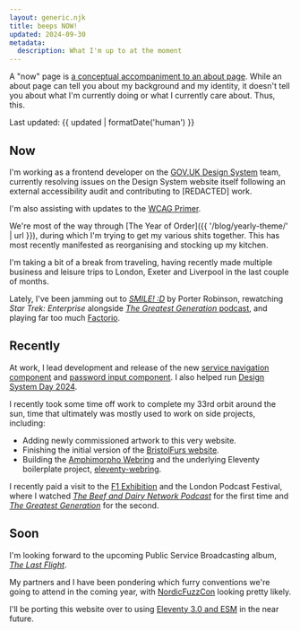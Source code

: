 ```yaml
---
layout: generic.njk
title: beeps NOW!
updated: 2024-09-30
metadata:
  description: What I'm up to at the moment
---
```


A "now" page is [a conceptual accompaniment to an about page](https://nownownow.com/about). While an about page can tell you about my background and my identity, it doesn't tell you about what I'm currently doing or what I currently care about. Thus, this.

Last updated: {{ updated | formatDate('human') }}

## Now

I'm working as a frontend developer on the [GOV.UK Design System](https://design-system.service.gov.uk/) team, currently resolving issues on the Design System website itself following an external accessibility audit and contributing to [REDACTED] work.

I'm also assisting with updates to the [WCAG Primer](https://alphagov.github.io/wcag-primer/).

We're most of the way through [The Year of Order]({{ '/blog/yearly-theme/' | url }}), during which I'm trying to get my various shits together. This has most recently manifested as reorganising and stocking up my kitchen.

I'm taking a bit of a break from traveling, having recently made multiple business and leisure trips to London, Exeter and Liverpool in the last couple of months.

Lately, I've been jamming out to [_SMILE! :D_](https://album.link/gb/i/1740856393) by Porter Robinson, rewatching _Star Trek: Enterprise_ alongside [_The Greatest Generation_ podcast](https://maximumfun.org/podcasts/greatest-generation/), and playing far too much [Factorio](https://www.factorio.com/).

## Recently

At work, I lead development and release of the new [service navigation component](https://design-system.service.gov.uk/components/service-navigation/) and [password input component](https://design-system.service.gov.uk/components/password-input/). I also helped run [Design System Day 2024](https://design-system.service.gov.uk/community/design-system-day-2024/).

I recently took some time off work to complete my 33rd orbit around the sun, time that ultimately was mostly used to work on side projects, including:

- Adding newly commissioned artwork to this very website.
- Finishing the initial version of the [BristolFurs website](https://bristolfurs.co.uk).
- Building the [Amphimorpho Webring](https://noodle-r.ing/) and the underlying Eleventy boilerplate project, [eleventy-webring](https://github.com/querkmachine/eleventy-webring).

I recently paid a visit to the [F1 Exhibition](https://f1exhibition.com/london/) and the London Podcast Festival, where I watched [_The Beef and Dairy Network Podcast_](https://maximumfun.org/podcasts/beef-and-dairy-network/) for the first time and [_The Greatest Generation_](https://maximumfun.org/podcasts/greatest-generation/) for the second.

## Soon

I'm looking forward to the upcoming Public Service Broadcasting album, [_The Last Flight_](https://album.link/i/1748134573).

My partners and I have been pondering which furry conventions we're going to attend in the coming year, with [NordicFuzzCon](https://nordicfuzzcon.org/) looking pretty likely.

I'll be porting this website over to using [Eleventy 3.0 and ESM](https://www.11ty.dev/blog/canary-eleventy-v3/) in the near future.
